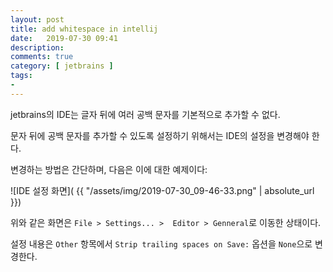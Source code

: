 ```yaml
---
layout: post
title: add whitespace in intellij
date:   2019-07-30 09:41
description: 
comments: true
category: [ jetbrains ]
tags:
- 
---
```


jetbrains의 IDE는 글자 뒤에 여러 공백 문자를 기본적으로 추가할 수 없다. 

문자 뒤에 공백 문자를 추가할 수 있도록 설정하기 위해서는 IDE의 설정을 변경해야 한다.

변경하는 방법은 간단하며, 다음은 이에 대한 예제이다:

![IDE 설정 화면]( {{ "/assets/img/2019-07-30_09-46-33.png"  | absolute_url }})

위와 같은 화면은 `File > Settings... >  Editor > Genneral`로 이동한 상태이다.

설정 내용은 `Other` 항목에서 `Strip trailing spaces on Save:` 옵션을 `None`으로 변경한다.
